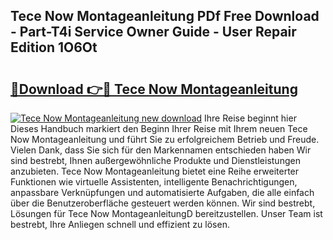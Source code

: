 ## Tece Now Montageanleitung PDf Free Download - Part-T4i Service Owner Guide - User Repair Edition 1O6Ot

# <h2><a href="http://df6bni.blite.top/?on=Tece+Now+Montageanleitung">🔗Download 👉🔴 Tece Now Montageanleitung</a></h2>

[![Tece Now Montageanleitung new download](https://i.imgur.com/lujVjoI.png)](http://df6bni.blite.top/?on=Tece+Now+Montageanleitung)
Ihre Reise beginnt hier Dieses Handbuch markiert den Beginn Ihrer Reise mit Ihrem neuen Tece Now Montageanleitung und führt Sie zu erfolgreichem Betrieb und Freude. Vielen Dank, dass Sie sich für den Markennamen entschieden haben Wir sind bestrebt, Ihnen außergewöhnliche Produkte und Dienstleistungen anzubieten. Tece Now Montageanleitung bietet eine Reihe erweiterter Funktionen wie virtuelle Assistenten, intelligente Benachrichtigungen, anpassbare Verknüpfungen und automatisierte Aufgaben, die alle einfach über die Benutzeroberfläche gesteuert werden können. Wir sind bestrebt, Lösungen für Tece Now MontageanleitungD bereitzustellen. Unser Team ist bestrebt, Ihre Anliegen schnell und effizient zu lösen.
